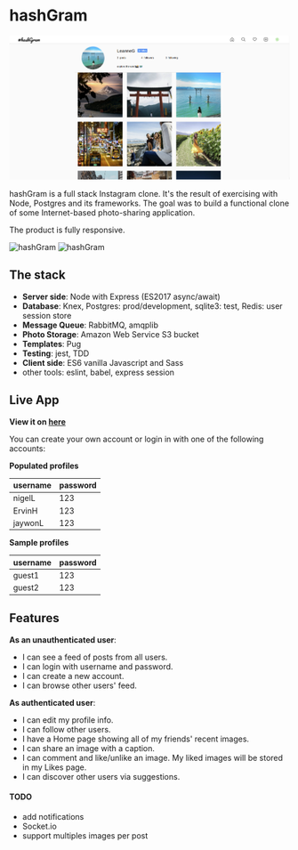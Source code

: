 # hashGram

![hashGram](public/screenshot-1.png )

hashGram is a full stack Instagram clone. It's the result of exercising with Node, Postgres and its frameworks.
The goal was to build a functional clone of some Internet-based photo-sharing application.

The product is fully responsive.

<img src="https://user-images.githubusercontent.com/24300420/92531178-a74d8600-f1e2-11ea-9dd0-723a196e27ca.png" alt="hashGram" style="max-width:200px;">
<img src="https://user-images.githubusercontent.com/24300420/92531195-ae749400-f1e2-11ea-9877-1c93d87b4931.png" alt="hashGram" style="max-width:200px;">


## The stack
- **Server side**: Node with Express (ES2017 async/await)
- **Database**: Knex, Postgres: prod/development, sqlite3: test, Redis: user session store
- **Message Queue**: RabbitMQ, amqplib
- **Photo Storage**: Amazon Web Service S3 bucket
- **Templates**: Pug
- **Testing**: jest, TDD
- **Client side**: ES6 vanilla Javascript and Sass
- other tools: eslint, babel, express session

## Live App
**View it on [here](https://leoltl-hashgram.herokuapp.com/)**

You can create your own account or login in with one of the following accounts:

**Populated profiles**

|username|password|
|---|---|
|nigelL|123|
|ErvinH|123|
|jaywonL|123|

**Sample profiles**

|username|password|
|---|---|
|guest1|123|
|guest2|123|


## Features
**As an unauthenticated user**:
- I can see a feed of posts from all users.
- I can login with username and password.
- I can create a new account.
- I can browse other users' feed.

**As authenticated user**:
- I can edit my profile info.
- I can follow other users.
- I have a Home page showing all of my friends' recent images.
- I can share an image with a caption.
- I can comment and like/unlike an image. My liked images will be stored in my Likes page.
- I can discover other users via suggestions.


#### TODO
- add notifications
- Socket.io
- support multiples images per post
